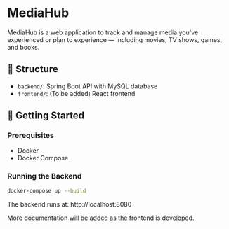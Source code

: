 # MediaHub

MediaHub is a web application to track and manage media you've experienced or plan to experience — including movies, TV shows, games, and books.

## 📁 Structure

- `backend/`: Spring Boot API with MySQL database
- `frontend/`: (To be added) React frontend

## 🚀 Getting Started

### Prerequisites
- Docker
- Docker Compose

### Running the Backend

```bash
docker-compose up --build
```
The backend runs at: http://localhost:8080

More documentation will be added as the frontend is developed.